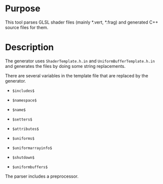 # Purpose

This tool parses GLSL shader files (mainly *.vert, *.frag) and generated C++ source files for them.

# Description

The generator uses `ShaderTemplate.h.in` and `UniformBufferTemplate.h.in` and generates the files by doing some string replacements.

There are several variables in the template file that are replaced by the generator.

* `$includes$`
* `$namespace$`
* `$name$`

* `$setters$`
* `$attributes$`
* `$uniforms$`
* `$uniformarrayinfo$`

* `$shutdown$`
* `$uniformbuffers$`

The parser includes a preprocessor.
